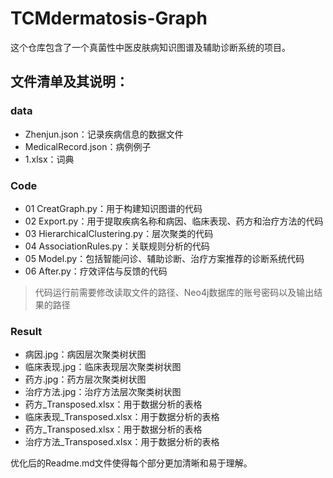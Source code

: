 # TCMdermatosis-Graph
这个仓库包含了一个真菌性中医皮肤病知识图谱及辅助诊断系统的项目。

## 文件清单及其说明：

### data
  - Zhenjun.json：记录疾病信息的数据文件
  - MedicalRecord.json：病例例子
  - 1.xlsx：词典

### Code
  - 01 CreatGraph.py：用于构建知识图谱的代码
  - 02 Export.py：用于提取疾病名称和病因、临床表现、药方和治疗方法的代码
  - 03 HierarchicalClustering.py：层次聚类的代码
  - 04 AssociationRules.py：关联规则分析的代码
  - 05 Model.py：包括智能问诊、辅助诊断、治疗方案推荐的诊断系统代码
  - 06 After.py：疗效评估与反馈的代码
  > 代码运行前需要修改读取文件的路径、Neo4j数据库的账号密码以及输出结果的路径

### Result
  - 病因.jpg：病因层次聚类树状图
  - 临床表现.jpg：临床表现层次聚类树状图
  - 药方.jpg：药方层次聚类树状图
  - 治疗方法.jpg：治疗方法层次聚类树状图
  - 药方_Transposed.xlsx：用于数据分析的表格
  - 临床表现_Transposed.xlsx：用于数据分析的表格
  - 药方_Transposed.xlsx：用于数据分析的表格
  - 治疗方法_Transposed.xlsx：用于数据分析的表格

优化后的Readme.md文件使得每个部分更加清晰和易于理解。
